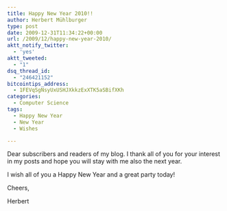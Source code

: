```yaml
---
title: Happy New Year 2010!!
author: Herbert Mühlburger
type: post
date: 2009-12-31T11:34:22+00:00
url: /2009/12/happy-new-year-2010/
aktt_notify_twitter:
  - 'yes'
aktt_tweeted:
  - "1"
dsq_thread_id:
  - "246421152"
bitcointips_address:
  - 1FEVqSgNsyUxUSHJXkkzExXTK5aSBifXKh
categories:
  - Computer Science
tags:
  - Happy New Year
  - New Year
  - Wishes

---
```

Dear subscribers and readers of my blog. I thank all of you for your interest in my posts and hope you will stay with me also the next year.

I wish all of you a Happy New Year and a great party today!

Cheers,

Herbert